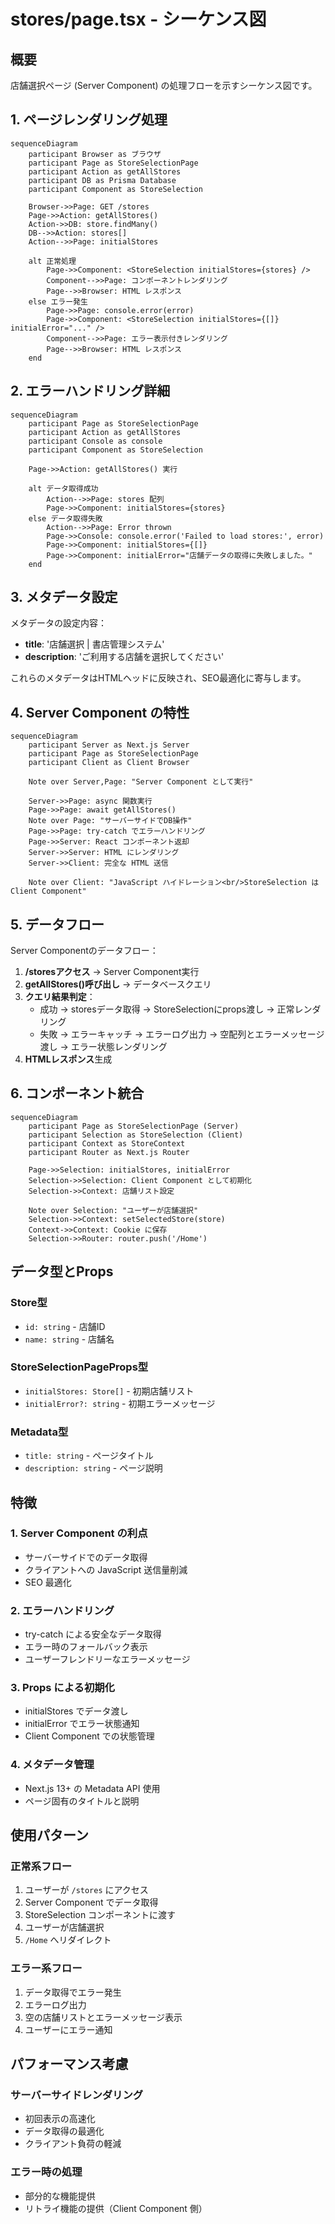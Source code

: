 # stores/page.tsx - シーケンス図

## 概要
店舗選択ページ (Server Component) の処理フローを示すシーケンス図です。

## 1. ページレンダリング処理

```mermaid
sequenceDiagram
    participant Browser as ブラウザ
    participant Page as StoreSelectionPage
    participant Action as getAllStores
    participant DB as Prisma Database
    participant Component as StoreSelection

    Browser->>Page: GET /stores
    Page->>Action: getAllStores()
    Action->>DB: store.findMany()
    DB-->>Action: stores[]
    Action-->>Page: initialStores
    
    alt 正常処理
        Page->>Component: <StoreSelection initialStores={stores} />
        Component-->>Page: コンポーネントレンダリング
        Page-->>Browser: HTML レスポンス
    else エラー発生
        Page->>Page: console.error(error)
        Page->>Component: <StoreSelection initialStores={[]} initialError="..." />
        Component-->>Page: エラー表示付きレンダリング
        Page-->>Browser: HTML レスポンス
    end
```

## 2. エラーハンドリング詳細

```mermaid
sequenceDiagram
    participant Page as StoreSelectionPage
    participant Action as getAllStores
    participant Console as console
    participant Component as StoreSelection

    Page->>Action: getAllStores() 実行
    
    alt データ取得成功
        Action-->>Page: stores 配列
        Page->>Component: initialStores={stores}
    else データ取得失敗
        Action-->>Page: Error thrown
        Page->>Console: console.error('Failed to load stores:', error)
        Page->>Component: initialStores={[]}
        Page->>Component: initialError="店舗データの取得に失敗しました。"
    end
```

## 3. メタデータ設定

メタデータの設定内容：

- **title**: '店舗選択 | 書店管理システム'
- **description**: 'ご利用する店舗を選択してください'

これらのメタデータはHTMLヘッドに反映され、SEO最適化に寄与します。

## 4. Server Component の特性

```mermaid
sequenceDiagram
    participant Server as Next.js Server
    participant Page as StoreSelectionPage
    participant Client as Client Browser

    Note over Server,Page: "Server Component として実行"
    
    Server->>Page: async 関数実行
    Page->>Page: await getAllStores()
    Note over Page: "サーバーサイドでDB操作"
    Page->>Page: try-catch でエラーハンドリング
    Page->>Server: React コンポーネント返却
    Server->>Server: HTML にレンダリング
    Server->>Client: 完全な HTML 送信
    
    Note over Client: "JavaScript ハイドレーション<br/>StoreSelection は Client Component"
```

## 5. データフロー

Server Componentのデータフロー：

1. **/storesアクセス** → Server Component実行
2. **getAllStores()呼び出し** → データベースクエリ
3. **クエリ結果判定**：
   - 成功 → storesデータ取得 → StoreSelectionにprops渡し → 正常レンダリング
   - 失敗 → エラーキャッチ → エラーログ出力 → 空配列とエラーメッセージ渡し → エラー状態レンダリング
4. **HTMLレスポンス**生成

## 6. コンポーネント統合

```mermaid
sequenceDiagram
    participant Page as StoreSelectionPage (Server)
    participant Selection as StoreSelection (Client)
    participant Context as StoreContext
    participant Router as Next.js Router

    Page->>Selection: initialStores, initialError
    Selection->>Selection: Client Component として初期化
    Selection->>Context: 店舗リスト設定
    
    Note over Selection: "ユーザーが店舗選択"
    Selection->>Context: setSelectedStore(store)
    Context->>Context: Cookie に保存
    Selection->>Router: router.push('/Home')
```

## データ型とProps

### Store型
- `id: string` - 店舗ID
- `name: string` - 店舗名

### StoreSelectionPageProps型
- `initialStores: Store[]` - 初期店舗リスト
- `initialError?: string` - 初期エラーメッセージ

### Metadata型
- `title: string` - ページタイトル
- `description: string` - ページ説明

## 特徴

### 1. Server Component の利点
- サーバーサイドでのデータ取得
- クライアントへの JavaScript 送信量削減
- SEO 最適化

### 2. エラーハンドリング
- try-catch による安全なデータ取得
- エラー時のフォールバック表示
- ユーザーフレンドリーなエラーメッセージ

### 3. Props による初期化
- initialStores でデータ渡し
- initialError でエラー状態通知
- Client Component での状態管理

### 4. メタデータ管理
- Next.js 13+ の Metadata API 使用
- ページ固有のタイトルと説明

## 使用パターン

### 正常系フロー
1. ユーザーが `/stores` にアクセス
2. Server Component でデータ取得
3. StoreSelection コンポーネントに渡す
4. ユーザーが店舗選択
5. `/Home` へリダイレクト

### エラー系フロー
1. データ取得でエラー発生
2. エラーログ出力
3. 空の店舗リストとエラーメッセージ表示
4. ユーザーにエラー通知

## パフォーマンス考慮

### サーバーサイドレンダリング
- 初回表示の高速化
- データ取得の最適化
- クライアント負荷の軽減

### エラー時の処理
- 部分的な機能提供
- リトライ機能の提供（Client Component 側）